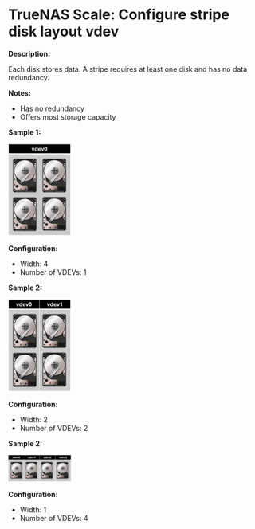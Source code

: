 # TrueNAS Scale: Configure stripe disk layout vdev

<b>Description:</b>

Each disk stores data. A stripe requires at least one disk and has no data redundancy.

<b>Notes:</b>

* Has no redundancy
* Offers most storage capacity

<b>Sample 1:</b>

<img src="img/stripe_single_vdev.png" width=25% height=25%>

<b>Configuration:</b>

* Width: 4
* Number of VDEVs: 1

<b>Sample 2:</b>

<img src="img/stripe_2_vdev.png" width=25% height=25%>

<b>Configuration:</b>

* Width: 2
* Number of VDEVs: 2

<b>Sample 2:</b>

<img src="img/stripe_3_vdev.png" width=25% height=25%>

<b>Configuration:</b>

* Width: 1
* Number of VDEVs: 4